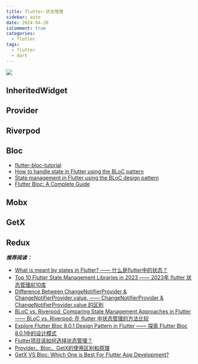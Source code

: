```yaml
---
title: flutter-状态管理
sidebar: auto
date: 2024-04-20
isComment: true
categories:
  - flutter
tags:
  - flutter
  - dart
---
```


![](https://flutteragency.com/wp-content/uploads/2022/12/Popular-Flutter-State-Management-Libraries-800X2000-768x1920.png)

## InheritedWidget

## Provider

## Riverpod

## Bloc

+ [flutter-bloc-tutorial](https://github.com/dwyl/flutter-bloc-tutorial)
+ [How to handle state in Flutter using the BLoC pattern](https://www.freecodecamp.org/news/how-to-handle-state-in-flutter-using-the-bloc-pattern-8ed2f1e49a13/)
+ [State management in Flutter using the BLoC design pattern](https://blog.logrocket.com/state-management-flutter-bloc-pattern/#:~:text=First%2C%20add%20the%20BLoC%20library%3A%20dependencies%3A%20flutter%3A%20sdk%3A,the%20app.%20void%20main%28%29%20%7B%20Bloc.observer%20%3D%20SimpleBlocObserver%28%29%3B)
+ [Flutter Bloc: A Complete Guide](https://flutterguide.com/flutter-bloc-a-complete-guide/)

## Mobx

## GetX

## Redux

**_推荐阅读：_**

+ [What is meant by states in Flutter? —— 什么是flutter中的状态？](https://flutteragency.com/what-is-states-in-flutter/)
+ [Top 10 Flutter State Management Libraries in 2023 —— 2023年 flutter 状态管理前10库](https://flutteragency.com/top-10-flutter-state-management-libraries-2023/)
+ [Difference Between ChangeNotifierProvider & ChangeNotifierProvider.value. —— ChangeNotifierProvider & ChangeNotifierProvider.value 的区别](https://flutteragency.com/changenotifierprovider-and-changenotifierprovider-value/)
+ [BLoC vs. Riverpod: Comparing State Management Approaches in Flutter —— BLoC vs. Riverpod: 在 flutter 中状态管理的方法比较](https://flutteragency.com/bloc-vs-riverpod-comparing-state-management-approaches-in-flutter/)
+ [Explore Flutter Bloc 8.0.1 Design Pattern in Flutter —— 探索 Flutter Bloc 8.0.1中的设计模式](https://flutteragency.com/flutter-bloc-8-0-1-design-pattern/)
+ [Flutter项目该如何选择状态管理？](https://juejin.cn/post/7066707540502904862)
+ [Provider、Bloc、GetX的使用区别和原理](https://www.jianshu.com/p/a4ef81e7c0db)
+ [GetX VS Bloc: Which One is Best For Flutter App Development?](https://caraguna.com/getx-vs-bloc/)